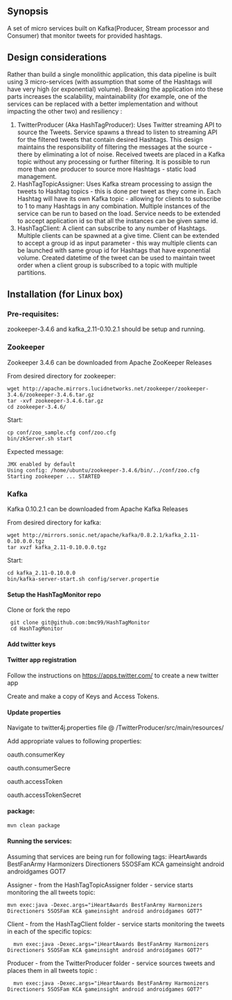 ## Synopsis
A set of micro services built on Kafka(Producer, Stream processor and Consumer) that monitor tweets for provided hashtags.

## Design considerations
 Rather than build a single monolithic application, this data pipeline is built using 3 micro-services (with assumption that some of the Hashtags will have very high (or exponential) volume). Breaking the application into these parts increases the scalability, maintainability (for example, one of the services can be replaced with a better implementation and without impacting the other two) and resiliency :
1) TwitterProducer (Aka HashTagProducer): Uses Twitter streaming API to source the Tweets. Service spawns a thread to listen to streaming API for the filtered tweets that contain desired Hashtags. This design maintains the responsibility of filtering the messages at the source - there by eliminating a lot of noise. Received tweets are placed in a Kafka topic without any processing or further filtering. It is possible to run more than one producer to source more Hashtags - static load management.
2) HashTagTopicAssigner: Uses Kafka stream processing to assign the tweets to Hashtag topics - this is done per tweet as they come in. Each Hashtag will have its own Kafka topic - allowing for clients to subscribe to 1 to many Hashtags in any combination. Multiple instances of the service can be run to based on the load. Service needs to be extended to accept application id so that all the instances can be given same id.
3) HashTagClient: A client can subscribe to any number of Hashtags. Multiple clients can be spawned at a give time. Client can be extended to accept a group id as input parameter - this way multiple clients can be launched with same group id for Hashtags that have exponential volume. Created datetime of the tweet can be used to maintain tweet order when a client group is subscribed to a topic with multiple partitions.

## Installation (for Linux box)
### Pre-requisites:
zookeeper-3.4.6 and kafka_2.11-0.10.2.1 should be setup and running.

### Zookeeper
Zookeeper 3.4.6 can be downloaded from Apache ZooKeeper Releases

From desired directory for zookeeper:

    wget http://apache.mirrors.lucidnetworks.net/zookeeper/zookeeper-3.4.6/zookeeper-3.4.6.tar.gz
    tar -xvf zookeeper-3.4.6.tar.gz
    cd zookeeper-3.4.6/

Start:

    cp conf/zoo_sample.cfg conf/zoo.cfg
    bin/zkServer.sh start

Expected message:

    JMX enabled by default
    Using config: /home/ubuntu/zookeeper-3.4.6/bin/../conf/zoo.cfg
    Starting zookeeper ... STARTED

### Kafka
Kafka 0.10.2.1 can be downloaded from Apache Kafka Releases

From desired directory for kafka:

    wget http://mirrors.sonic.net/apache/kafka/0.8.2.1/kafka_2.11-0.10.0.0.tgz
    tar xvzf kafka_2.11-0.10.0.0.tgz  

Start:

    cd kafka_2.11-0.10.0.0
    bin/kafka-server-start.sh config/server.propertie


#### Setup the HashTagMonitor repo
Clone or fork the repo

     git clone git@github.com:bmc99/HashTagMonitor    
     cd HashTagMonitor

#### Add twitter keys

#### Twitter app registration 

Follow the instructions on https://apps.twitter.com/ to create a new twitter app

Create and make a copy of Keys and Access Tokens.

#### Update properties

Navigate to twitter4j.properties file @ /TwitterProducer/src/main/resources/

Add appropriate values to following properties:

oauth.consumerKey

oauth.consumerSecre

oauth.accessToken

oauth.accessTokenSecret

#### package:
   
    mvn clean package

#### Running the services:
Assuming that services are being run for following tags: iHeartAwards BestFanArmy Harmonizers Directioners 5SOSFam KCA gameinsight android androidgames GOT7

Assigner - from the HashTagTopicAssigner folder - service starts monitoring the all tweets topic:
    
    mvn exec:java -Dexec.args="iHeartAwards BestFanArmy Harmonizers Directioners 5SOSFam KCA gameinsight android androidgames GOT7"
      

Client - from the HashTagClient folder - service starts monitoring the tweets in each of the specific topics:
      
      mvn exec:java -Dexec.args="iHeartAwards BestFanArmy Harmonizers Directioners 5SOSFam KCA gameinsight android androidgames GOT7"

Producer - from the TwitterProducer folder - service sources tweets and places them in all tweets topic :
      
      mvn exec:java -Dexec.args="iHeartAwards BestFanArmy Harmonizers Directioners 5SOSFam KCA gameinsight android androidgames GOT7"



